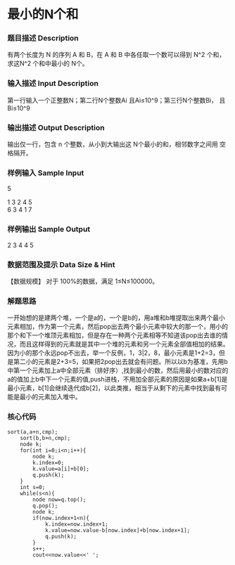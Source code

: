 # 最小的N个和
### 题目描述 Description
有两个长度为 N 的序列 A 和 B，在 A 和 B 中各任取一个数可以得到 N^2 个和，求这N^2 个和中最小的 N个。
### 输入描述 Input Description
第一行输入一个正整数N；第二行N个整数Ai 且Ai≤10^9；第三行N个整数Bi，
且Bi≤10^9
### 输出描述 Output Description
输出仅一行，包含 n 个整数，从小到大输出这 N个最小的和，相邻数字之间用
空格隔开。
### 样例输入 Sample Input
5

1 3 2 4 5 </br>
6 3 4 1 7
### 样例输出 Sample Output
2 3 4 4 5
### 数据范围及提示 Data Size & Hint
【数据规模】 对于 100%的数据，满足 1≤N≤100000。
### 解题思路
一开始想的是建两个堆，一个是a的，一个是b的，用a堆和b堆提取出来两个最小元素相加，作为第一个元素，然后pop出去两个最小元素中较大的那一个，用小的那个和下一个堆顶元素相加，但是存在一种两个元素相等不知道该pop出去谁的情况，而且这样得到的元素就是其中一个堆的元素和另一个元素全部值相加的结果。因为小的那个永远pop不出去，举一个反例，1，3|2，8，最小元素是1+2=3，但是第二小的元素是2+3=5，如果把2pop出去就会有问题。所以以b为基准，先用b中第一个元素加上a中全部元素（排好序）,找到最小的数，然后用最小的数对应的a的值加上b中下一个元素的值,push进栈，不用加全部元素的原因是如果a+b[1]是最小元素，b[1]会继续迭代成b[2]，以此类推，相当于从剩下的元素中找到最有可能是最小的元素加入堆中。
### 核心代码
```
sort(a,a+n,cmp);
	sort(b,b+n,cmp);
	node k;
	for(int i=0;i<n;i++){
		node k;
		k.index=0;
		k.value=a[i]+b[0];
		q.push(k);
	}
	int s=0;
	while(s<n){
		node now=q.top();
		q.pop();
		node k;
		if(now.index+1<n){
			k.index=now.index+1;
			k.value=now.value-b[now.index]+b[now.index+1];
			q.push(k);
		}
		s++;
		cout<<now.value<<' ';
	
```